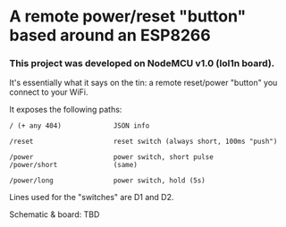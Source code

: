 
# A remote power/reset "button" based around an ESP8266
### This project was developed on NodeMCU v1.0 (lol1n board).


It's essentially what it says on the tin: a remote reset/power "button" you connect to your WiFi.

It exposes the following paths:

    / (+ any 404)             JSON info
    
    /reset                    reset switch (always short, 100ms "push")
    
    /power                    power switch, short pulse
    /power/short              (same)
    
    /power/long               power switch, hold (5s)

Lines used for the "switches" are D1 and D2.

Schematic & board: TBD
